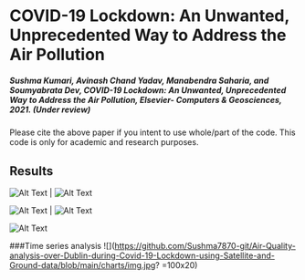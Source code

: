 # COVID-19   Lockdown: An Unwanted, Unprecedented Way to Address the Air Pollution
##### Sushma Kumari, Avinash Chand Yadav, Manabendra Saharia, and Soumyabrata Dev, COVID-19   Lockdown: An Unwanted, Unprecedented Way to Address the Air Pollution, Elsevier- Computers & Geosciences, 2021. (Under review)

Please cite the above paper if you intent to use whole/part of the code. This code is only for academic and research purposes.
## Results
![Alt Text](https://github.com/Sushma7870-git/Air-Quality-analysis-over-Dublin-during-Covid-19-Lockdown-using-Satellite-and-Ground-data/blob/main/charts/NO2.gif) | ![Alt Text](https://github.com/Sushma7870-git/Air-Quality-analysis-over-Dublin-during-Covid-19-Lockdown-using-Satellite-and-Ground-data/blob/main/charts/SO2.gif)

![Alt Text](https://github.com/Sushma7870-git/Air-Quality-analysis-over-Dublin-during-Covid-19-Lockdown-using-Satellite-and-Ground-data/blob/main/charts/CO.gif) | ![Alt Text](https://github.com/Sushma7870-git/Air-Quality-analysis-over-Dublin-during-Covid-19-Lockdown-using-Satellite-and-Ground-data/blob/main/charts/O3.gif)

![Alt Text](https://github.com/Sushma7870-git/Air-Quality-analysis-over-Dublin-during-Covid-19-Lockdown-using-Satellite-and-Ground-data/blob/main/charts/AOD.gif)

###Time series analysis
![](https://github.com/Sushma7870-git/Air-Quality-analysis-over-Dublin-during-Covid-19-Lockdown-using-Satellite-and-Ground-data/blob/main/charts/img.jpg? =100x20)
